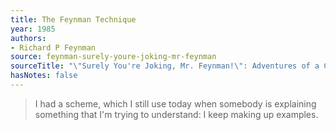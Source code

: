```yaml
---
title: The Feynman Technique
year: 1985
authors:
- Richard P Feynman
source: feynman-surely-youre-joking-mr-feynman
sourceTitle: "\"Surely You're Joking, Mr. Feynman!\": Adventures of a Curious Character"
hasNotes: false
---
```


> I had a scheme, which I still use today when somebody is explaining something that I'm trying to understand: I keep making up examples.
